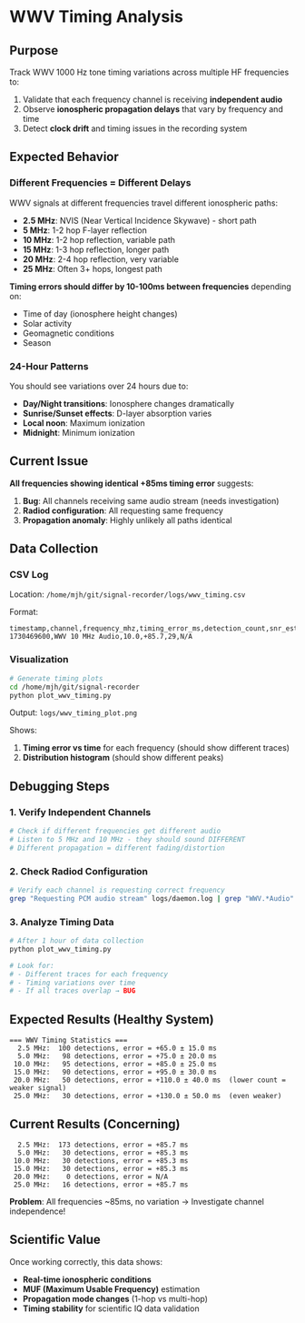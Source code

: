 # WWV Timing Analysis

## Purpose
Track WWV 1000 Hz tone timing variations across multiple HF frequencies to:
1. Validate that each frequency channel is receiving **independent audio**
2. Observe **ionospheric propagation delays** that vary by frequency and time
3. Detect **clock drift** and timing issues in the recording system

## Expected Behavior

### Different Frequencies = Different Delays
WWV signals at different frequencies travel different ionospheric paths:

- **2.5 MHz**: NVIS (Near Vertical Incidence Skywave) - short path
- **5 MHz**: 1-2 hop F-layer reflection
- **10 MHz**: 1-2 hop reflection, variable path
- **15 MHz**: 1-3 hop reflection, longer path
- **20 MHz**: 2-4 hop reflection, very variable
- **25 MHz**: Often 3+ hops, longest path

**Timing errors should differ by 10-100ms between frequencies** depending on:
- Time of day (ionosphere height changes)
- Solar activity
- Geomagnetic conditions
- Season

### 24-Hour Patterns
You should see variations over 24 hours due to:
- **Day/Night transitions**: Ionosphere changes dramatically
- **Sunrise/Sunset effects**: D-layer absorption varies
- **Local noon**: Maximum ionization
- **Midnight**: Minimum ionization

## Current Issue

**All frequencies showing identical +85ms timing error** suggests:
1. **Bug**: All channels receiving same audio stream (needs investigation)
2. **Radiod configuration**: All requesting same frequency
3. **Propagation anomaly**: Highly unlikely all paths identical

## Data Collection

### CSV Log
Location: `/home/mjh/git/signal-recorder/logs/wwv_timing.csv`

Format:
```csv
timestamp,channel,frequency_mhz,timing_error_ms,detection_count,snr_estimate
1730469600,WWV 10 MHz Audio,10.0,+85.7,29,N/A
```

### Visualization
```bash
# Generate timing plots
cd /home/mjh/git/signal-recorder
python plot_wwv_timing.py
```

Output: `logs/wwv_timing_plot.png`

Shows:
1. **Timing error vs time** for each frequency (should show different traces)
2. **Distribution histogram** (should show different peaks)

## Debugging Steps

### 1. Verify Independent Channels
```bash
# Check if different frequencies get different audio
# Listen to 5 MHz and 10 MHz - they should sound DIFFERENT
# Different propagation = different fading/distortion
```

### 2. Check Radiod Configuration
```bash
# Verify each channel is requesting correct frequency
grep "Requesting PCM audio stream" logs/daemon.log | grep "WWV.*Audio"
```

### 3. Analyze Timing Data
```bash
# After 1 hour of data collection
python plot_wwv_timing.py

# Look for:
# - Different traces for each frequency
# - Timing variations over time
# - If all traces overlap → BUG
```

## Expected Results (Healthy System)

```
=== WWV Timing Statistics ===
  2.5 MHz:  100 detections, error = +65.0 ± 15.0 ms
  5.0 MHz:   98 detections, error = +75.0 ± 20.0 ms
 10.0 MHz:   95 detections, error = +85.0 ± 25.0 ms
 15.0 MHz:   90 detections, error = +95.0 ± 30.0 ms
 20.0 MHz:   50 detections, error = +110.0 ± 40.0 ms  (lower count = weaker signal)
 25.0 MHz:   30 detections, error = +130.0 ± 50.0 ms  (even weaker)
```

## Current Results (Concerning)

```
  2.5 MHz:  173 detections, error = +85.7 ms
  5.0 MHz:   30 detections, error = +85.3 ms
 10.0 MHz:   30 detections, error = +85.3 ms
 15.0 MHz:   30 detections, error = +85.3 ms
 20.0 MHz:    0 detections, error = N/A
 25.0 MHz:   16 detections, error = +85.7 ms
```

**Problem**: All frequencies ~85ms, no variation → Investigate channel independence!

## Scientific Value

Once working correctly, this data shows:
- **Real-time ionospheric conditions**
- **MUF (Maximum Usable Frequency)** estimation
- **Propagation mode changes** (1-hop vs multi-hop)
- **Timing stability** for scientific IQ data validation
